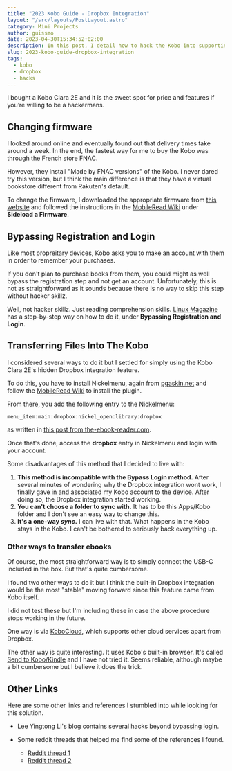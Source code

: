 ```yaml
---
title: "2023 Kobo Guide - Dropbox Integration"
layout: "/src/layouts/PostLayout.astro"
category: Mini Projects
author: guissmo
date: 2023-04-30T15:34:52+02:00
description: In this post, I detail how to hack the Kobo into supporting Dropbox integration based on resources I found online.
slug: 2023-kobo-guide-dropbox-integration
tags:
  - kobo
  - dropbox
  - hacks
---
```


I bought a Kobo Clara 2E and it is the sweet spot for price and features if you’re willing to be a hackermans.

## Changing firmware

I looked around online and eventually found out that delivery times take around a week. In the end, the fastest way for me to buy the Kobo was through the French store FNAC.

However, they install "Made by FNAC versions" of the Kobo. I never dared try this version, but I think the main difference is that they have a virtual bookstore different from Rakuten's default.

To change the firmware, I downloaded the appropriate firmware from [this website](https://pgaskin.net/KoboStuff/kobofirmware.html) and followed the instructions in the [MobileRead Wiki](https://wiki.mobileread.com/wiki/Kobo_Firmware) under **Sideload a Firmware**.

## Bypassing Registration and Login

Like most propreitary devices, Kobo asks you to make an account with them in order to remember your purchases.

If you don't plan to purchase books from them, you could might as well bypass the registration step and not get an account. Unfortunately, this is not as straightforward as it sounds because there is no way to skip this step without hacker skillz.

Well, not hacker skillz. Just reading comprehension skills. [Linux Magazine](https://www.linux-magazine.com/Online/Features/Basic-Hacks-for-Kobo-E-Readers) has a step-by-step way on how to do it, under **Bypassing Registration and Login**.

## Transferring Files Into The Kobo

I considered several ways to do it but I settled for simply using the Kobo Clara 2E's hidden Dropbox integration feature.

To do this, you have to install Nickelmenu, again from [pgaskin.net](https://pgaskin.net/KoboStuff/kobofirmware.html) and follow the [MobileRead Wiki](https://wiki.mobileread.com/wiki/Kobo_HowTo:_Install_a_plugin) to install the plugin.

From there, you add the following entry to the Nickelmenu:

```
menu_item:main:dropbox:nickel_open:library:dropbox
```

as written in [this post from the-ebook-reader.com](https://blog.the-ebook-reader.com/2022/06/23/how-to-add-dropbox-support-to-kobo-ereaders/).

Once that's done, access the **dropbox** entry in Nickelmenu and login with your account.

Some disadvantages of this method that I decided to live with:

1. **This method is incompatible with the Bypass Login method.** After several minutes of wondering why the Dropbox integration wont work, I finally gave in and associated my Kobo account to the device. After doing so, the Dropbox integration started working.
1. **You can't choose a folder to sync with.** It has to be this Apps/Kobo folder and I don't see an easy way to change this.
1. **It's a one-way _sync_.** I can live with that. What happens in the Kobo stays in the Kobo. I can't be bothered to seriously back everything up.

### Other ways to transfer ebooks

Of course, the most straightforward way is to simply connect the USB-C included in the box. But that's quite cumbersome.

I found two other ways to do it but I think the built-in Dropbox integration would be the most "stable" moving forward since this feature came from Kobo itself.

I did not test these but I'm including these in case the above procedure stops working in the future.

One way is via [KoboCloud](https://github.com/fsantini/KoboCloud), which supports other cloud services apart from Dropbox.

The other way is quite interesting. It uses Kobo's built-in browser. It's called [Send to Kobo/Kindle](https://send.djazz.se/) and I have not tried it. Seems reliable, although maybe a bit cumbersome but I believe it does the trick.

## Other Links

Here are some other links and references I stumbled into while looking for this solution.

- Lee Yingtong Li's blog contains several hacks beyond [bypassing login](https://www.yingtongli.me/blog/2018/07/30/kobo-rego.html).

- Some reddit threads that helped me find some of the references I found.
  - [Reddit thread 1](https://old.reddit.com/r/ereader/comments/zq4xkr/how_to_connect_to_dropbox_with_kobo_clara_2e/)
  - [Reddit thread 2](https://www.reddit.com/r/kobo/comments/txhkfa/how_to_access_native_dropbox_integration_on_all/)
